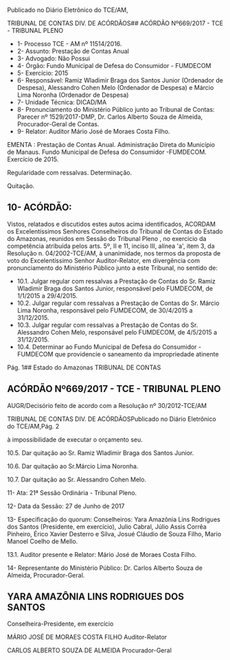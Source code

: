 Publicado  no  Diário Eletrônico do TCE/AM,

TRIBUNAL DE CONTAS DIV. DE  ACÓRDÃOS## ACÓRDÃO Nº669/2017 - TCE - TRIBUNAL PLENO

- 1- Processo TCE - AM nº 11514/2016.
- 2- Assunto: Prestação de Contas Anual
- 3- Advogado: Não Possui
- 4- Órgão: Fundo Municipal de Defesa do Consumidor - FUMDECOM
- 5- Exercício: 2015
- 6- Responsável: Ramiz  Wladimir  Braga  dos  Santos  Junior  (Ordenador  de  Despesa), Alessandro Cohen Melo (Ordenador de Despesa) e Márcio Lima Noronha (Ordenador de Despesa)
- 7- Unidade Técnica: DICAD/MA
- 8- Pronunciamento  do Ministério  Público  junto  ao Tribunal  de Contas: Parecer  nº 1529/2017-DMP, Dr. Carlos Alberto Souza de Almeida, Procurador-Geral de Contas.
- 9- Relator: Auditor Mário José de Moraes Costa Filho.

EMENTA : Prestação de Contas Anual. Administração Direta do Município de Manaus. Fundo Municipal de Defesa do Consumidor -FUMDECOM. Exercício de 2015.

Regularidade com ressalvas. Determinação.

Quitação.

## 10-  ACÓRDÃO:

Vistos, relatados e discutidos estes autos acima identificados, ACORDAM os Excelentíssimos Senhores Conselheiros do Tribunal de Contas do Estado do Amazonas, reunidos em Sessão do Tribunal Pleno , no exercício da competência atribuída pelos arts. 5º, II e 11, inciso III, alínea 'a', item 3, da Resolução n. 04/2002-TCE/AM, à unanimidade, nos termos da proposta de voto do Excelentíssimo Senhor Auditor-Relator, em divergência com pronunciamento do Ministério Público junto a este Tribunal, no sentido de:

- 10.1. Julgar  regular  com  ressalvas a  Prestação  de  Contas  do  Sr. Ramiz Wladimir Braga dos Santos Junior, responsável pelo FUMDECOM, de 1/1/2015 a 29/4/2015.
- 10.2. Julgar regular com ressalvas a  Prestação de Contas do Sr.  Márcio Lima Noronha, responsável pelo FUMDECOM, de 30/4/2015 a 31/12/2015.
- 10.3. Julgar regular com  ressalvas a Prestação de Contas do Sr. Alessandro Cohen Melo, responsável pelo FUMDECOM, de 4/5/2015 a 31/12/2015.
- 10.4. Determinar ao Fundo Municipal de Defesa do Consumidor -FUMDECOM que providencie o saneamento da impropriedade atinente

Pág. 1## Estado do Amazonas TRIBUNAL DE CONTAS

## ACÓRDÃO Nº669/2017 - TCE - TRIBUNAL PLENO

AUGR/Decisório feito de acordo com a Resolução nº 30/2012-TCE/AM

TRIBUNAL DE CONTAS DIV. DE  ACÓRDÃOSPublicado  no  Diário Eletrônico do TCE/AM,Pág. 2

à impossibilidade de executar o orçamento seu.

10.5. Dar quitação ao Sr. Ramiz Wladimir Braga dos Santos Junior.

10.6. Dar quitação ao Sr.Márcio Lima Noronha.

10.7. Dar quitação ao Sr. Alessandro Cohen Melo.

11-  Ata: 21ª Sessão Ordinária - Tribunal Pleno.

12-  Data da Sessão: 27 de Junho de 2017

13-  Especificação  do  quorum: Conselheiros: Yara  Amazônia  Lins  Rodrigues  dos Santos  (Presidente,  em  exercício),  Julio  Cabral,  Júlio  Assis  Corrêa  Pinheiro,  Érico Xavier Desterro e Silva, Josué Cláudio de Souza Filho, Mario Manoel Coelho de Mello.

13.1. Auditor presente e Relator: Mário José de Moraes Costa Filho.

14-  Representante  do  Ministério  Público: Dr. Carlos  Alberto  Souza  de Almeida, Procurador-Geral.

## YARA AMAZÔNIA LINS RODRIGUES DOS SANTOS

Conselheira-Presidente, em exercício

MÁRIO JOSÉ DE MORAES COSTA FILHO Auditor-Relator

CARLOS ALBERTO SOUZA DE ALMEIDA Procurador-Geral
